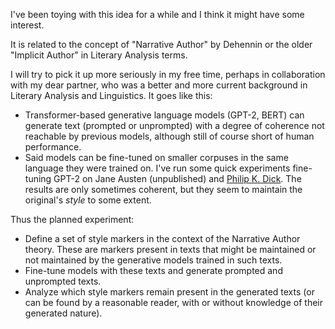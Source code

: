 <!--
.. title: Experiments with replicating elements of style with Transformer
.. slug: experiments-with-replicating-elements-of-style-with-transformer
.. date: 2019-11-09 17:24:31 UTC+01:00
.. tags: 
.. category: 
.. link: 
.. description: 
.. type: text
.. status:
-->

I've been toying with this idea for a while and I think it might have some interest.

It is related to the concept of "Narrative Author" by Dehennin or the older "Implicit Author" in Literary Analysis terms.

I will try to pick it up more seriously in my free time, perhaps in collaboration with my dear partner, who was a better and more current background in Literary Analysis and Linguistics. It goes like this:

  * Transformer-based generative language models (GPT-2, BERT) can generate text (prompted or unprompted) with a degree of coherence not reachable by previous models, although still of course short of human performance.
  * Said models can be fine-tuned on smaller corpuses in the same language they were trained on. I've run some quick experiments fine-tuning GPT-2 on Jane Austen (unpublished) and [Philip K. Dick](link://slug/gpt-pkd). The results are only sometimes coherent, but they seem to maintain the original's *style* to some extent.

Thus the planned experiment:

  * Define a set of style markers in the context of the Narrative Author theory. These are markers present in texts that might be maintained or not maintained by the generative models trained in such texts.
  * Fine-tune models with these texts and generate prompted and unprompted texts.
  * Analyze which style markers remain present in the generated texts (or can be found by a reasonable reader, with or without knowledge of their generated nature).
